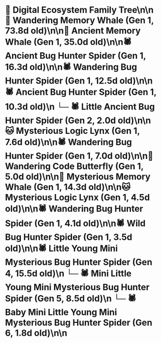 # 🌳 Digital Ecosystem Family Tree\n\n🐋 Wandering Memory Whale (Gen 1, 73.8d old)\n\n🐋 Ancient Memory Whale (Gen 1, 35.0d old)\n\n🕷️ Ancient Bug Hunter Spider (Gen 1, 16.3d old)\n\n🕷️ Wandering Bug Hunter Spider (Gen 1, 12.5d old)\n\n🕷️ Ancient Bug Hunter Spider (Gen 1, 10.3d old)\n  └─ 🕷️ Little Ancient Bug Hunter Spider (Gen 2, 2.0d old)\n\n🐱 Mysterious Logic Lynx (Gen 1, 7.6d old)\n\n🕷️ Wandering Bug Hunter Spider (Gen 1, 7.0d old)\n\n🦋 Wandering Code Butterfly (Gen 1, 5.0d old)\n\n🐋 Mysterious Memory Whale (Gen 1, 14.3d old)\n\n🐱 Mysterious Logic Lynx (Gen 1, 4.5d old)\n\n🕷️ Wandering Bug Hunter Spider (Gen 1, 4.1d old)\n\n🕷️ Wild Bug Hunter Spider (Gen 1, 3.5d old)\n\n🕷️ Little Young Mini Mysterious Bug Hunter Spider (Gen 4, 15.5d old)\n  └─ 🕷️ Mini Little Young Mini Mysterious Bug Hunter Spider (Gen 5, 8.5d old)\n    └─ 🕷️ Baby Mini Little Young Mini Mysterious Bug Hunter Spider (Gen 6, 1.8d old)\n\n